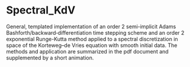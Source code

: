 # Spectral_KdV
General, templated implementation of an order 2 semi-implicit  Adams Bashforth/backward‐differentiation time stepping scheme and an order 2 exponential Runge-Kutta method applied to a spectral discretization in space of the Korteweg–de Vries equation with smooth initial data. The methods and application are summarized in the pdf document and supplemented by a short animation.
